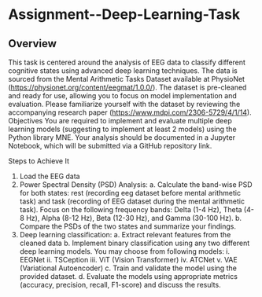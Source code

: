 # Assignment--Deep-Learning-Task

## Overview
This task is centered around the analysis of EEG data to classify different cognitive states
using advanced deep learning techniques. The data is sourced from the Mental Arithmetic
Tasks Dataset available at PhysioNet (https://physionet.org/content/eegmat/1.0.0/). The
dataset is pre-cleaned and ready for use, allowing you to focus on model implementation
and evaluation. Please familiarize yourself with the dataset by reviewing the accompanying
research paper (https://www.mdpi.com/2306-5729/4/1/14).
Objectives
You are required to implement and evaluate multiple deep learning models (suggesting to
implement at least 2 models) using the Python library MNE. Your analysis should be
documented in a Jupyter Notebook, which will be submitted via a GitHub repository link.

Steps to Achieve It
1. Load the EEG data
2. Power Spectral Density (PSD) Analysis:
a. Calculate the band-wise PSD for both states: rest (recording eeg dataset
before mental arithmetic task) and task (recording of EEG dataset during the
mental arithmetic task). Focus on the following frequency bands: Delta (1-4
Hz), Theta (4-8 Hz), Alpha (8-12 Hz), Beta (12-30 Hz), and Gamma (30-100
Hz).
b. Compare the PSDs of the two states and summarize your findings.
3. Deep learning classification:
a. Extract relevant features from the cleaned data
b. Implement binary classification using any two different deep learning
models. You may choose from following models:
i. EEGNet
ii. TSCeption
iii. ViT (Vision Transformer)
iv. ATCNet
v. VAE (Variational Autoencoder)
c. Train and validate the model using the provided dataset.
d. Evaluate the models using appropriate metrics (accuracy, precision, recall,
F1-score) and discuss the results.
